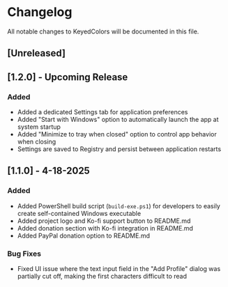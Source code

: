 # Changelog

All notable changes to KeyedColors will be documented in this file.

## [Unreleased]

## [1.2.0] - Upcoming Release

### Added
- Added a dedicated Settings tab for application preferences
- Added "Start with Windows" option to automatically launch the app at system startup
- Added "Minimize to tray when closed" option to control app behavior when closing
- Settings are saved to Registry and persist between application restarts

## [1.1.0] - 4-18-2025

### Added
- Added PowerShell build script (`build-exe.ps1`) for developers to easily create self-contained Windows executable
- Added project logo and Ko-fi support button to README.md
- Added donation section with Ko-fi integration in README.md
- Added PayPal donation option to README.md

### Bug Fixes
- Fixed UI issue where the text input field in the "Add Profile" dialog was partially cut off, making the first characters difficult to read 